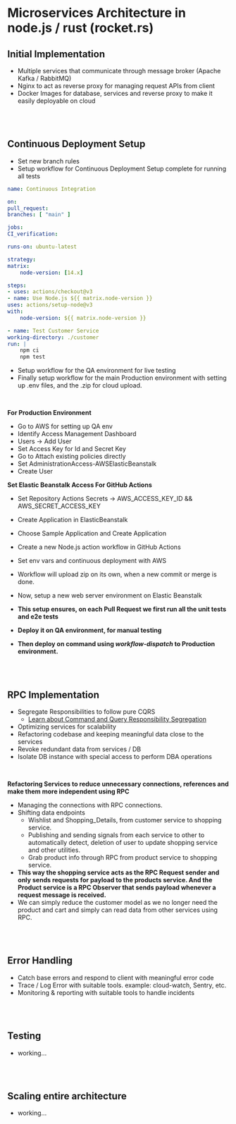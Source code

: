 # Microservices Architecture in node.js / rust (rocket.rs)

**Initial Implementation**
-
- Multiple services that communicate through message broker (Apache Kafka / RabbitMQ)
- Nginx to act as reverse proxy for managing request APIs from client
- Docker Images for database, services and reverse proxy to make it easily deployable on cloud

<br/><br/>

**Continuous Deployment Setup**
-
- Set new branch rules
- Setup workflow for Continuous Deployment Setup complete for running all tests
```yml
name: Continuous Integration

on:
pull_request:
branches: [ "main" ]

jobs:
CI_verification:

runs-on: ubuntu-latest

strategy:
matrix:
    node-version: [14.x]

steps:
- uses: actions/checkout@v3
- name: Use Node.js ${{ matrix.node-version }}
uses: actions/setup-node@v3
with:
    node-version: ${{ matrix.node-version }}

- name: Test Customer Service
working-directory: ./customer
run: |
    npm ci
    npm test
```
- Setup workflow for the QA environment for live testing
- Finally setup workflow for the main Production environment with setting up .env files, and the .zip for cloud upload.

<br/>

**For Production Environment**

- Go to AWS for setting up QA env
- Identify Access Management Dashboard
- Users -> Add User
- Set Access Key for Id and Secret Key
- Go to Attach existing policies directly
- Set AdministrationAccess-AWSElasticBeanstalk
- Create User


**Set Elastic Beanstalk Access For GitHub Actions**

- Set Repository Actions Secrets -> AWS_ACCESS_KEY_ID && AWS_SECRET_ACCESS_KEY
- Create Application in ElasticBeanstalk
- Choose Sample Application and Create Application

- Create a new Node.js action workflow in GitHub Actions
- Set env vars and continuous deployment with AWS

- Workflow will upload zip on its own, when a new commit or merge is done.

- Now, setup a new web server environment on Elastic Beanstalk

- **This setup ensures, on each Pull Request we first run all the unit tests and e2e tests**

- **Deploy it on QA environment, for manual testing**

- **Then deploy on command using _workflow-dispatch_ to Production environment.**

<br/><br/>

**RPC Implementation**
-
- Segregate Responsibilities to follow pure CQRS
    - [Learn about Command and Query Responsibility Segregation](https://learn.microsoft.com/en-us/azure/architecture/patterns/cqrs)
- Optimizing services for scalability
- Refactoring codebase and keeping meaningful data close to the services
- Revoke redundant data from services / DB
- Isolate DB instance with special access to perform DBA operations

<br/>

**Refactoring Services to reduce unnecessary connections, references and make them more independent using RPC**

- Managing the connections with RPC connections.
- Shifting data endpoints
    - Wishlist and Shopping_Details, from customer service to shopping service.
    - Publishing and sending signals from each service to other to automatically detect, deletion of user to update shopping service and other utilities.
    - Grab product info through RPC from product service to shopping service.
- **This way the shopping service acts as the RPC Request sender and only sends requests for payload to the products service. And the Product service is a RPC Observer that sends payload whenever a request message is received.**
- We can simply reduce the customer model as we no longer need the product and cart and simply can read data from other services using RPC.

<br/><br/>

**Error Handling**
-
- Catch base errors and respond to client with meaningful error code
- Trace / Log Error with suitable tools. example: cloud-watch, Sentry, etc.
- Monitoring & reporting with suitable tools to handle incidents

<br/><br/>

**Testing**
-
- working...

<br/><br/>

**Scaling entire architecture**
-
- working...
